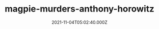 ---
categories:
  - Anime & Manga
  - Books
  - Coding
  - Etc
  - Games
  
  - Movies & TV
  - Music
  - Pesonal
date: 2021-11-04T05:02:40.000Z
description: ''
draft: true
images: []
lead: ''
reddit: ''
series: ''
slug: magpie-murders-anthony-horowitz
tags: []
thumbnail: ''
title: magpie-murders-anthony-horowitz
toc: false
tweetId: ''

---